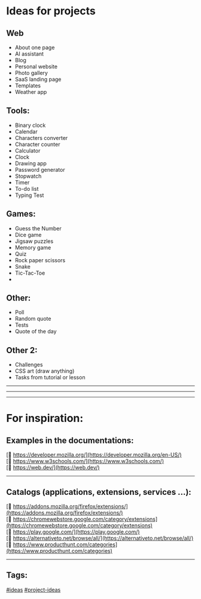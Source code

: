 # Ideas for projects

<!-- https://en.wikipedia.org/wiki/English_alphabet#
To know where to insert:
A a B b C c D d E e F f G g H h I i J j K k L l M m N n O o P p Q q R r S s T t U u V v W w X x Y y Z z
2 spaces - line break
-->

## Web
- About one page
- AI assistant
- Blog
- Personal website
- Photo gallery
- SaaS landing page
- Templates
- Weather app

## Tools:
- Binary clock
- Calendar
- Characters converter
- Сharacter counter
- Calculator
- Clock
- Drawing app
- Password generator
- Stopwatch
- Timer
- To-do list
- Typing Test

## Games:
- Guess the Number
- Dice game
- Jigsaw puzzles
- Memory game
- Quiz
- Rock paper scissors
- Snake
- Tic-Tac-Toe
- 
## Other:
- Poll
- Random quote
- Tests
- Quote of the day

## Other 2:
- Challenges
- CSS art (draw anything)
- Tasks from tutorial or lesson



<!-- https://en.wikipedia.org/wiki/English_alphabet#
To know where to insert:
A a B b C c D d E e F f G g H h I i J j K k L l M m N n O o P p Q q R r S s T t U u V v W w X x Y y Z z
-->
---
---
---
# For inspiration:

## Examples in the documentations:
[🔗 https://developer.mozilla.org/](https://developer.mozilla.org/en-US/)  
[🔗 https://www.w3schools.com/](https://www.w3schools.com/)  
[🔗 https://web.dev/](https://web.dev/)  


---
## Catalogs (applications, extensions, services ...):
[🔗 https://addons.mozilla.org/firefox/extensions/](https://addons.mozilla.org/firefox/extensions/)  
[🔗 https://chromewebstore.google.com/category/extensions](https://chromewebstore.google.com/category/extensions)  
[🔗 https://play.google.com/](https://play.google.com/)  
[🔗 https://alternativeto.net/browse/all/](https://alternativeto.net/browse/all/)  
[🔗 https://www.producthunt.com/categories](https://www.producthunt.com/categories)  



---
## Tags:
[#ideas](https://github.com/topics/ideas)
[#project-ideas](https://github.com/topics/project-ideas)
